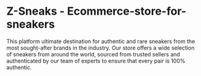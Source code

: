 # Z-Sneaks - Ecommerce-store-for-sneakers
This platform ultimate destination for authentic and rare sneakers from the most sought-after brands in the industry. Our store offers a wide selection of sneakers from around the world, sourced from trusted sellers and authenticated by our team of experts to ensure that every pair is 100% authentic.
